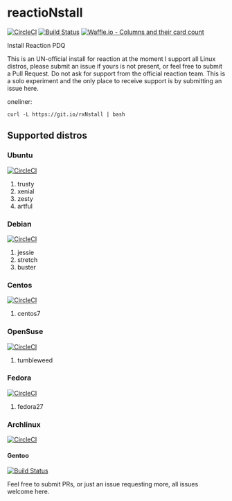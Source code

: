 # reactioNstall

[![CircleCI](https://circleci.com/gh/joshuacox/rxNstall/tree/master.svg?style=svg)](https://circleci.com/gh/joshuacox/rxNstall/tree/master)
[![Build Status](https://travis-ci.org/joshuacox/rxNstall.svg?branch=master)](https://travis-ci.org/joshuacox/rxNstall)
[![Waffle.io - Columns and their card
count](https://badge.waffle.io/joshuacox/rxNstall.svg?columns=all)](https://waffle.io/joshuacox/rxNstall)

Install Reaction PDQ

This is an UN-official install for reaction at the moment I support all
Linux distros, please submit an issue if yours is not present, or feel
free to submit a Pull Request.  Do not ask for support from the official
reaction team.  This is a solo experiment and the only place to receive
support is by submitting an issue here.

oneliner:

```
curl -L https://git.io/rxNstall | bash
```

## Supported distros

### Ubuntu
[![CircleCI](https://circleci.com/gh/joshuacox/rxNstall/tree/ubuntu.svg?style=svg)](https://circleci.com/gh/joshuacox/rxNstall/tree/ubuntu)

1. trusty
1. xenial
1. zesty
1. artful

### Debian
[![CircleCI](https://circleci.com/gh/joshuacox/rxNstall/tree/debian.svg?style=svg)](https://circleci.com/gh/joshuacox/rxNstall/tree/debian)

1. jessie
1. stretch
1. buster


### Centos
[![CircleCI](https://circleci.com/gh/joshuacox/rxNstall/tree/centos.svg?style=svg)](https://circleci.com/gh/joshuacox/rxNstall/tree/centos)

1. centos7

### OpenSuse
[![CircleCI](https://circleci.com/gh/joshuacox/rxNstall/tree/opensuse.svg?style=svg)](https://circleci.com/gh/joshuacox/rxNstall/tree/opensuse)

1. tumbleweed

### Fedora
[![CircleCI](https://circleci.com/gh/joshuacox/rxNstall/tree/fedora.svg?style=svg)](https://circleci.com/gh/joshuacox/rxNstall/tree/fedora)

1. fedora27

### Archlinux
[![CircleCI](https://circleci.com/gh/joshuacox/rxNstall/tree/archlinux.svg?style=svg)](https://circleci.com/gh/joshuacox/rxNstall/tree/archlinux)

#### Gentoo
[![Build Status](https://travis-ci.org/joshuacox/rxNstall.svg?branch=gentoo)](https://travis-ci.org/joshuacox/rxNstall)

Feel free to submit PRs, or just an issue requesting more, all issues
welcome here.
